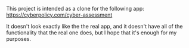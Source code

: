This project is intended as a clone for the following app: https://cyberpolicy.com/cyber-assessment

It doesn't look exactly like the the real app, and it doesn't have all of the functionality that the real one does, but I hope that it's enough for my purposes.
